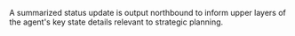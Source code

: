 A summarized status update is output northbound to inform upper layers of the agent's key state details relevant to strategic planning.
